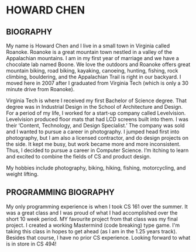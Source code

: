 # HOWARD CHEN

## BIOGRAPHY

My name is Howard Chen and I live in a small town in Virginia called Roanoke. Roanoke is a great mountain town nestled in a valley
of the Appalachian mountains. I am in my first year of marriage and we have a chocolate lab named Boone.  We love the outdoors and 
Roanoke offers great mountain biking, road biking, kayaking, canoeing, hunting, fishing, rock climbing, bouldering, and the 
Appalachian Trail is right in our backyard. I moved here in 2007 after I graduated from Virginia Tech (which is only a 30 minute
drive from Roanoke). 

Virginia Tech is where I received my first Bachelor of Science degree. That degree was in Industrial Design in the School of 
Architecture and Design. For a period of my life, I worked for a start-up company called Levelvision. Levelvision produced floor 
mats that had LCD screens built into them. I was their ‘Content, Technology, and Design Specialist.’ The company was sold and I
wanted to pursue a career in photography. I jumped head first into photography, but I am also a licensed contractor, and do design
projects on the side. It kept me busy, but work became more and more inconsistent. Thus, I decided to pursue a career in Computer
Science. I’m itching to learn and excited to combine the fields of CS and product design.

My hobbies include photography, biking, hiking, fishing, motorcycling, and weight lifting.

## PROGRAMMING BIOGRAPHY
My only programming experience is when I took CS 161 over the summer. It was a great class and I was proud of what I had 
accomplished over the short 10 week period. MY favourite project from that class was my final project. I created a working
Mastermind (code breaking) type game. I'm taking this class in hopes to get ahead (as I am in the 1.25 years track). Besides that course, I have no prior CS experience. Looking forward to what is in store in CS 494!





